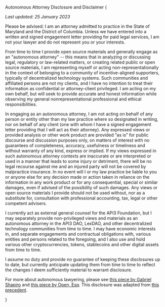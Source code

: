 Autonomous Attorney Disclosure and Disclaimer {

*Last updated: 25 January 2023*

Please be advised: I am an attorney admitted to practice in the State of Maryland and the District of Columbia. Unless we have entered into a written and signed engagement letter providing for paid legal services, I am not your lawyer and do not represent you or your interests. 

From time to time I provide open source materials and generally engage as an "autonomous attorney" -- this means that in analyzing or discussing legal, regulatory or law-related matters, or creating related public or open source materials, I am representing myself or acting non-representationally in the context of belonging to a community of incentive-aligned supporters, typically of decentralized technology systems. Such communities and affiliated persons are not my clients, and I have no intention to treat their information as confidential or attorney-client privileged. I am acting on my own behalf, but will seek to provide accurate and honest information while observing my general nonrepresentational professional and ethical responsibilities.

In engaging as an autonomous attorney, I am not acting on behalf of any person or entity other than my law practice where so designated in writing, nor on behalf of any client (one with whom I have a signed engagement letter providing that I will act as their attorney). Any expressed views or provided analysis or other work product are provided “as is” for public discourse and discussion purposes only, on matters of interest with no guarantees of completeness, accuracy, usefulness or timeliness and without warranty of any kind, express or implied. If my views expressed in such autonomous attorney contexts are inaccurate or are interpreted or used in a manner that leads to some injury or detriment, there will be no legal recourse against me and an injured party will not be covered by malpractice insurance. In no event will I or my law practice be liable to you or anyone else for any decision made or action taken in reliance on the information in any work product or for any consequential, special or similar damages, even if advised of the possibility of such damages. Any views or open source materials I provide should not be used without, nor as a substitute for, consultation with professional accounting, tax, legal or other competent advisers.

I currently act as external general counsel for the API3 Foundation, but I may separately provide non-privileged views and materials as an autonomous attorney in the API3 DAO, LexDAO, and other decentralized technology communities from time to time. I may have economic interests in, and separate engagements and contractual obligations with, various entities and persons related to the foregoing, and I also use and hold various other cryptocurrencies, tokens, stablecoins and other digital assets from time to time.

I assume no duty and provide no guarantee of keeping these disclosures up to date, but currently anticipate updating them from time to time to reflect the changes I deem sufficiently material to warrant disclosure. 

For more about autonomous lawyering, please see [this piece by Gabriel Shapiro](https://lexnode.substack.com/p/autonomous-lawyering) and [this piece by Open, Esq]( https://openlawesq.medium.com/autonomous-lawyering-using-openlaw-dad9c604975b). This disclosure was adapted from [this precedent](https://github.com/LeXpunK-Army/lawyer_disclaimer_template). 

}
